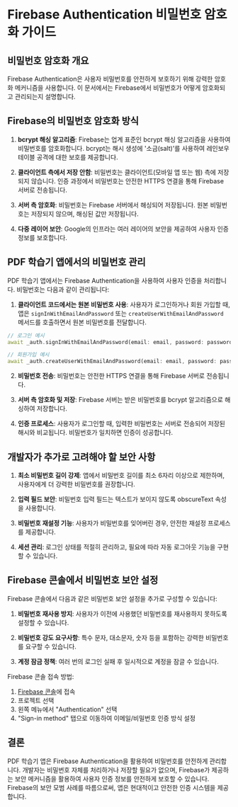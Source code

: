 # Firebase Authentication 비밀번호 암호화 가이드

## 비밀번호 암호화 개요

Firebase Authentication은 사용자 비밀번호를 안전하게 보호하기 위해 강력한 암호화 메커니즘을 사용합니다. 이 문서에서는 Firebase에서 비밀번호가 어떻게 암호화되고 관리되는지 설명합니다.

## Firebase의 비밀번호 암호화 방식

1. **bcrypt 해싱 알고리즘**: Firebase는 업계 표준인 bcrypt 해싱 알고리즘을 사용하여 비밀번호를 암호화합니다. bcrypt는 해시 생성에 '소금(salt)'를 사용하여 레인보우 테이블 공격에 대한 보호를 제공합니다.

2. **클라이언트 측에서 저장 안함**: 비밀번호는 클라이언트(모바일 앱 또는 웹) 측에 저장되지 않습니다. 인증 과정에서 비밀번호는 안전한 HTTPS 연결을 통해 Firebase 서버로 전송됩니다.

3. **서버 측 암호화**: 비밀번호는 Firebase 서버에서 해싱되어 저장됩니다. 원본 비밀번호는 저장되지 않으며, 해싱된 값만 저장됩니다.

4. **다중 레이어 보안**: Google의 인프라는 여러 레이어의 보안을 제공하여 사용자 인증 정보를 보호합니다.

## PDF 학습기 앱에서의 비밀번호 관리

PDF 학습기 앱에서는 Firebase Authentication을 사용하여 사용자 인증을 처리합니다. 비밀번호는 다음과 같이 관리됩니다:

1. **클라이언트 코드에서는 원본 비밀번호 사용**: 사용자가 로그인하거나 회원 가입할 때, 앱은
`signInWithEmailAndPassword` 또는 `createUserWithEmailAndPassword` 메서드를 호출하면서 원본 비밀번호를 전달합니다.

```dart
// 로그인 예시
await _auth.signInWithEmailAndPassword(email: email, password: password);

// 회원가입 예시
await _auth.createUserWithEmailAndPassword(email: email, password: password);
```

2. **비밀번호 전송**: 비밀번호는 안전한 HTTPS 연결을 통해 Firebase 서버로 전송됩니다.

3. **서버 측 암호화 및 저장**: Firebase 서버는 받은 비밀번호를 bcrypt 알고리즘으로 해싱하여 저장합니다.

4. **인증 프로세스**: 사용자가 로그인할 때, 입력한 비밀번호는 서버로 전송되어 저장된 해시와 비교됩니다. 비밀번호가 일치하면 인증이 성공합니다.

## 개발자가 추가로 고려해야 할 보안 사항

1. **최소 비밀번호 길이 강제**: 앱에서 비밀번호 길이를 최소 6자리 이상으로 제한하며, 사용자에게 더 강력한 비밀번호를 권장합니다.

2. **입력 필드 보안**: 비밀번호 입력 필드는 텍스트가 보이지 않도록 obscureText 속성을 사용합니다.

3. **비밀번호 재설정 기능**: 사용자가 비밀번호를 잊어버린 경우, 안전한 재설정 프로세스를 제공합니다.

4. **세션 관리**: 로그인 상태를 적절히 관리하고, 필요에 따라 자동 로그아웃 기능을 구현할 수 있습니다.

## Firebase 콘솔에서 비밀번호 보안 설정

Firebase 콘솔에서 다음과 같은 비밀번호 보안 설정을 추가로 구성할 수 있습니다:

1. **비밀번호 재사용 방지**: 사용자가 이전에 사용했던 비밀번호를 재사용하지 못하도록 설정할 수 있습니다.

2. **비밀번호 강도 요구사항**: 특수 문자, 대소문자, 숫자 등을 포함하는 강력한 비밀번호를 요구할 수 있습니다.

3. **계정 잠금 정책**: 여러 번의 로그인 실패 후 일시적으로 계정을 잠글 수 있습니다.

Firebase 콘솔 접속 방법:
1. [Firebase 콘솔](https://console.firebase.google.com/)에 접속
2. 프로젝트 선택
3. 왼쪽 메뉴에서 "Authentication" 선택
4. "Sign-in method" 탭으로 이동하여 이메일/비밀번호 인증 방식 설정

## 결론

PDF 학습기 앱은 Firebase Authentication을 활용하여 비밀번호를 안전하게 관리합니다. 개발자는 비밀번호 자체를 처리하거나 저장할 필요가 없으며, Firebase가 제공하는 보안 메커니즘을 활용하여 사용자 인증 정보를 안전하게 보호할 수 있습니다. Firebase의 보안 모범 사례를 따름으로써, 앱은 현대적이고 안전한 인증 시스템을 제공합니다. 